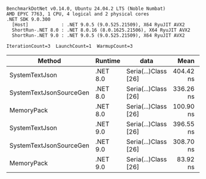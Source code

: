 ```

BenchmarkDotNet v0.14.0, Ubuntu 24.04.2 LTS (Noble Numbat)
AMD EPYC 7763, 1 CPU, 4 logical and 2 physical cores
.NET SDK 9.0.300
  [Host]            : .NET 9.0.5 (9.0.525.21509), X64 RyuJIT AVX2
  ShortRun-.NET 8.0 : .NET 8.0.16 (8.0.1625.21506), X64 RyuJIT AVX2
  ShortRun-.NET 9.0 : .NET 9.0.5 (9.0.525.21509), X64 RyuJIT AVX2

IterationCount=3  LaunchCount=1  WarmupCount=3  

```
| Method                  | Runtime  | data                 | Mean      | Error     | StdDev   | Min       | Max       | Gen0   | Allocated |
|------------------------ |--------- |--------------------- |----------:|----------:|---------:|----------:|----------:|-------:|----------:|
| SystemTextJson          | .NET 8.0 | Seria(...)Class [26] | 404.42 ns | 40.703 ns | 2.231 ns | 402.35 ns | 406.78 ns | 0.0196 |     328 B |
| SystemTextJsonSourceGen | .NET 8.0 | Seria(...)Class [26] | 336.26 ns | 37.680 ns | 2.065 ns | 334.62 ns | 338.58 ns | 0.0219 |     368 B |
| MemoryPack              | .NET 8.0 | Seria(...)Class [26] | 100.90 ns | 15.025 ns | 0.824 ns | 100.36 ns | 101.85 ns | 0.0076 |     128 B |
| SystemTextJson          | .NET 9.0 | Seria(...)Class [26] | 396.55 ns | 24.515 ns | 1.344 ns | 395.73 ns | 398.10 ns | 0.0196 |     328 B |
| SystemTextJsonSourceGen | .NET 9.0 | Seria(...)Class [26] | 308.70 ns | 16.185 ns | 0.887 ns | 307.86 ns | 309.63 ns | 0.0219 |     368 B |
| MemoryPack              | .NET 9.0 | Seria(...)Class [26] |  83.92 ns |  3.729 ns | 0.204 ns |  83.69 ns |  84.07 ns | 0.0076 |     128 B |
